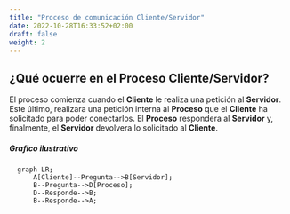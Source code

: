 ```yaml
---
title: "Proceso de comunicación Cliente/Servidor"
date: 2022-10-28T16:33:52+02:00
draft: false
weight: 2
---
```


## ¿Qué ocuerre en el Proceso Cliente/Servidor?
El proceso comienza cuando el **Cliente** le realiza una petición al **Servidor**. Este último, realizara una petición interna al **Proceso** que el **Cliente** ha solicitado para poder conectarlos. El **Proceso** respondera al **Servidor** y, finalmente, el **Servidor** devolvera lo solicitado al **Cliente**.

##### Grafico ilustrativo
```mermaid
  graph LR;
      A[Cliente]--Pregunta-->B[Servidor];
      B--Pregunta-->D[Proceso];
      D--Responde-->B;
      B--Responde-->A;
```

